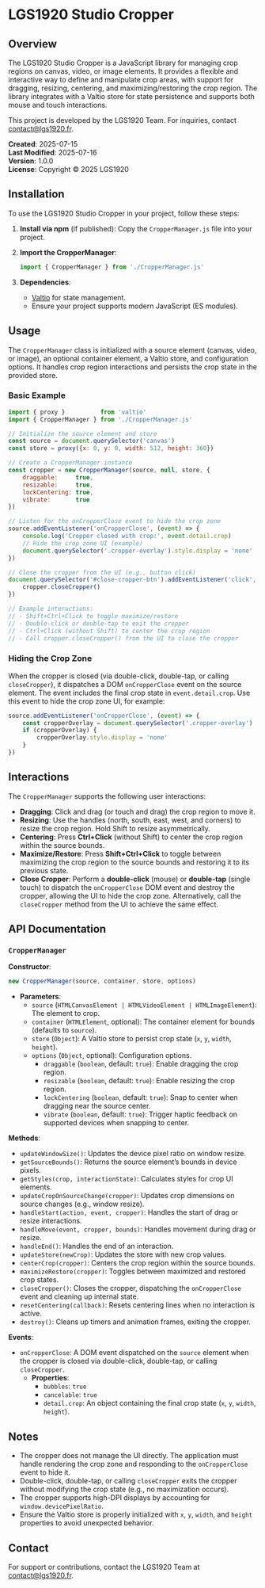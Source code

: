 # LGS1920 Studio Cropper

## Overview

The LGS1920 Studio Cropper is a JavaScript library for managing crop regions on canvas, video, or image elements. It
provides a flexible and interactive way to define and manipulate crop areas, with support for dragging, resizing,
centering, and maximizing/restoring the crop region. The library integrates with a Valtio store for state persistence
and supports both mouse and touch interactions.

This project is developed by the LGS1920 Team. For inquiries, contact [contact@lgs1920.fr](mailto:contact@lgs1920.fr).

**Created**: 2025-07-15  
**Last Modified**: 2025-07-16  
**Version**: 1.0.0  
**License**: Copyright © 2025 LGS1920

## Installation

To use the LGS1920 Studio Cropper in your project, follow these steps:

1. **Install via npm** (if published):
   Copy the `CropperManager.js` file into your project.

2. **Import the CropperManager**:
   ```javascript
   import { CropperManager } from './CropperManager.js'
   ```

3. **Dependencies**:
    - [Valtio](https://github.com/pmndrs/valtio) for state management.
    - Ensure your project supports modern JavaScript (ES modules).

## Usage

The `CropperManager` class is initialized with a source element (canvas, video, or image), an optional container
element, a Valtio store, and configuration options. It handles crop region interactions and persists the crop state in
the provided store.

### Basic Example

```javascript
import { proxy }          from 'valtio'
import { CropperManager } from './CropperManager.js'

// Initialize the source element and store
const source = document.querySelector('canvas')
const store = proxy({x: 0, y: 0, width: 512, height: 360})

// Create a CropperManager instance
const cropper = new CropperManager(source, null, store, {
    draggable:     true,
    resizable:     true,
    lockCentering: true,
    vibrate:       true
})

// Listen for the onCropperClose event to hide the crop zone
source.addEventListener('onCropperClose', (event) => {
    console.log('Cropper closed with crop:', event.detail.crop)
    // Hide the crop zone UI (example)
    document.querySelector('.cropper-overlay').style.display = 'none'
})

// Close the cropper from the UI (e.g., button click)
document.querySelector('#close-cropper-btn').addEventListener('click', () => {
    cropper.closeCropper()
})

// Example interactions:
// - Shift+Ctrl+Click to toggle maximize/restore
// - Double-click or double-tap to exit the cropper
// - Ctrl+Click (without Shift) to center the crop region
// - Call cropper.closeCropper() from the UI to close the cropper
```

### Hiding the Crop Zone

When the cropper is closed (via double-click, double-tap, or calling `closeCropper`), it dispatches a DOM
`onCropperClose`
event on the source element. The event includes the final crop state in `event.detail.crop`. Use this event to hide the
crop zone UI, for example:

```javascript
source.addEventListener('onCropperClose', (event) => {
    const cropperOverlay = document.querySelector('.cropper-overlay')
    if (cropperOverlay) {
        cropperOverlay.style.display = 'none'
    }
})
```

## Interactions

The `CropperManager` supports the following user interactions:

- **Dragging**: Click and drag (or touch and drag) the crop region to move it.
- **Resizing**: Use the handles (north, south, east, west, and corners) to resize the crop region. Hold Shift to resize
  asymmetrically.
- **Centering**: Press **Ctrl+Click** (without Shift) to center the crop region within the source bounds.
- **Maximize/Restore**: Press **Shift+Ctrl+Click** to toggle between maximizing the crop region to the source bounds and
  restoring it to its previous state.
- **Close Cropper**: Perform a **double-click** (mouse) or **double-tap** (single touch) to dispatch the
  `onCropperClose` DOM
  event and destroy the cropper, allowing the UI to hide the crop zone. Alternatively, call the `closeCropper` method
  from the UI to achieve the same effect.

## API Documentation

### `CropperManager`

**Constructor**:

```javascript
new CropperManager(source, container, store, options)
```

- **Parameters**:
    - `source` (`HTMLCanvasElement | HTMLVideoElement | HTMLImageElement`): The element to crop.
    - `container` (`HTMLElement`, optional): The container element for bounds (defaults to `source`).
    - `store` (`Object`): A Valtio store to persist crop state (`x`, `y`, `width`, `height`).
    - `options` (`Object`, optional): Configuration options.
        - `draggable` (`boolean`, default: `true`): Enable dragging the crop region.
        - `resizable` (`boolean`, default: `true`): Enable resizing the crop region.
        - `lockCentering` (`boolean`, default: `true`): Snap to center when dragging near the source center.
        - `vibrate` (`boolean`, default: `true`): Trigger haptic feedback on supported devices when snapping to center.

**Methods**:

- `updateWindowSize()`: Updates the device pixel ratio on window resize.
- `getSourceBounds()`: Returns the source element’s bounds in device pixels.
- `getStyles(crop, interactionState)`: Calculates styles for crop UI elements.
- `updateCropOnSourceChange(cropper)`: Updates crop dimensions on source changes (e.g., window resize).
- `handleStart(action, event, cropper)`: Handles the start of drag or resize interactions.
- `handleMove(event, cropper, bounds)`: Handles movement during drag or resize.
- `handleEnd()`: Handles the end of an interaction.
- `updateStore(newCrop)`: Updates the store with new crop values.
- `centerCrop(cropper)`: Centers the crop region within the source bounds.
- `maximizeRestore(cropper)`: Toggles between maximized and restored crop states.
- `closeCropper()`: Closes the cropper, dispatching the `onCropperClose` event and cleaning up internal state.
- `resetCentering(callback)`: Resets centering lines when no interaction is active.
- `destroy()`: Cleans up timers and animation frames, exiting the cropper.

**Events**:

- `onCropperClose`: A DOM event dispatched on the `source` element when the cropper is closed via double-click,
  double-tap, or
  calling `closeCropper`.
    - **Properties**:
        - `bubbles`: `true`
        - `cancelable`: `true`
        - `detail.crop`: An object containing the final crop state (`x`, `y`, `width`, `height`).

## Notes

- The cropper does not manage the UI directly. The application must handle rendering the crop zone and responding to the
  `onCropperClose` event to hide it.
- Double-click, double-tap, or calling `closeCropper` exits the cropper without modifying the crop state (e.g., no
  maximization occurs).
- The cropper supports high-DPI displays by accounting for `window.devicePixelRatio`.
- Ensure the Valtio store is properly initialized with `x`, `y`, `width`, and `height` properties to avoid unexpected
  behavior.

## Contact

For support or contributions, contact the LGS1920 Team at [contact@lgs1920.fr](mailto:contact@lgs1920.fr).